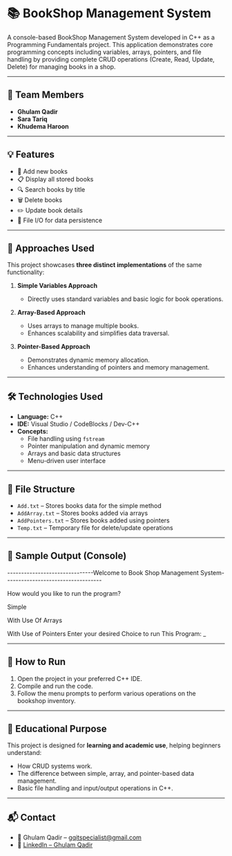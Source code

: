 # 📚 BookShop Management System

A console-based BookShop Management System developed in C++ as a Programming Fundamentals project. This application demonstrates core programming concepts including variables, arrays, pointers, and file handling by providing complete CRUD operations (Create, Read, Update, Delete) for managing books in a shop.

---

## 👥 Team Members

- **Ghulam Qadir**  
- **Sara Tariq**  
- **Khudema Haroon**

---

## 💡 Features

- 📖 Add new books  
- 📋 Display all stored books  
- 🔍 Search books by title  
- 🗑️ Delete books  
- ✏️ Update book details  
- 💾 File I/O for data persistence

---

## 🧠 Approaches Used

This project showcases **three distinct implementations** of the same functionality:

1. **Simple Variables Approach**  
   - Directly uses standard variables and basic logic for book operations.

2. **Array-Based Approach**  
   - Uses arrays to manage multiple books.
   - Enhances scalability and simplifies data traversal.

3. **Pointer-Based Approach**  
   - Demonstrates dynamic memory allocation.
   - Enhances understanding of pointers and memory management.

---

## 🛠️ Technologies Used

- **Language:** C++  
- **IDE:** Visual Studio / CodeBlocks / Dev-C++  
- **Concepts:**  
  - File handling using `fstream`  
  - Pointer manipulation and dynamic memory  
  - Arrays and basic data structures  
  - Menu-driven user interface

---

## 📁 File Structure

- `Add.txt` – Stores books data for the simple method  
- `AddArray.txt` – Stores books added via arrays  
- `AddPointers.txt` – Stores books added using pointers  
- `Temp.txt` – Temporary file for delete/update operations  

---

## 📸 Sample Output (Console)

-------------------------------Welcome to Book Shop Management System-----------------------------------

How would you like to run the program?

Simple

With Use Of Arrays

With Use of Pointers
Enter your desired Choice to run This Program: _


---

## 🧾 How to Run

1. Open the project in your preferred C++ IDE.
2. Compile and run the code.
3. Follow the menu prompts to perform various operations on the bookshop inventory.

---

## 🎯 Educational Purpose

This project is designed for **learning and academic use**, helping beginners understand:

- How CRUD systems work.
- The difference between simple, array, and pointer-based data management.
- Basic file handling and input/output operations in C++.

---

## 📬 Contact

- 📧 Ghulam Qadir – [gqitspecialist@gmail.com](mailto:gqitspecialist@gmail.com)  
- 🔗 [LinkedIn – Ghulam Qadir](https://www.linkedin.com/in/ghulam-qadir-07a982365)
